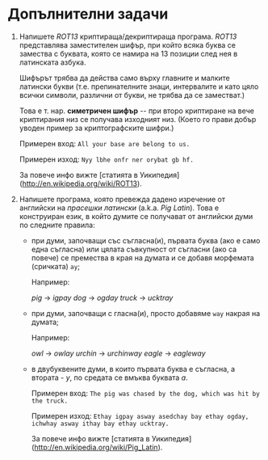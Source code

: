 Допълнителни задачи
===================

1. Напишете *ROT13* криптираща/декриптираща програма.
   *ROT13* представлява заместителен шифър, при който всяка буква се замества
   с буквата, която се намира на 13 позиции след нея в латинската азбука.
   
   Шифърът трябва да действа само върху главните и малките латински букви (т.е.
   препинателните знаци, интервалите и като цяло всички символи, различни от
   букви, не трябва да се заместват.)

   Това е т. нар. **симетричен шифър** -- при второ криптиране на вече
   криптирания низ се получава изходният низ.
   (Което го прави добър уводен пример за криптографските шифри.)
   
   Примерен вход: `All your base are belong to us.`

   Примерен изход: `Nyy lbhe onfr ner orybat gb hf.`

   За повече инфо вижте [статията в Уикипедия]
   (http://en.wikipedia.org/wiki/ROT13).

2. Напишете програма, която превежда дадено изречение от английски на
   *прасешки латински* (a.k.a. *Pig Latin*). Това е конструиран език, в който
   думите се получават от английски думи по следните правила:
   

   * при думи, започващи със съгласна(и), първата буква
     (ако е само една съгласна)
     или цялата съвкупност от съгласни (ако са повече) се премества в края на
     думата и се добавя морфемата (сричката) `ay`;

     Например:

     *pig*   -> *igpay*
     *dog*   -> *ogday*
     *truck* -> *ucktray*


   * при думи, започващи с гласна(и), просто добавяме `way` накрая на думата;

     Например:
     
     *owl*   -> *owlay*
     *urchin* -> *urchinway*
     *eagle* -> *eagleway*


   * в двубуквените думи, в които първата буква е съгласна, а втората - *y*,
     по средата се вмъква буквата *a*.


     Примерен вход: `The pig was chased by the dog, which was hit by the truck.`

     Примерен изход: `Ethay igpay asway asedchay bay ethay ogday, ichwhay asway
     ithay bay ethay ucktray.`

     За повече инфо вижте [статията в Уикипедия]
     (http://en.wikipedia.org/wiki/Pig_Latin).
